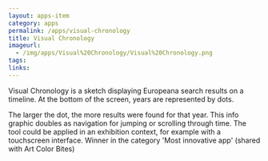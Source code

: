 ```yaml
---
layout: apps-item
category: apps
permalink: /apps/visual-chronology
title: Visual Chronology
imageurl:
  - /img/apps/Visual%20Chronology/Visual%20Chronology.png
tags:
links:
---
```


Visual Chronology is a sketch displaying Europeana search results on a timeline. At the bottom of the screen, years are represented by dots.

The larger the dot, the more results were found for that year. This info graphic doubles as navigation for jumping or scrolling through time. The tool could be applied in an exhibition context, for example with a touchscreen interface. Winner in the category 'Most innovative app' (shared with Art Color Bites)

